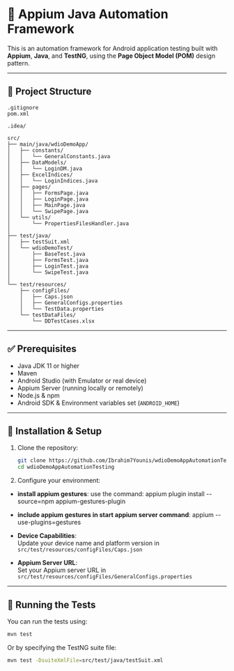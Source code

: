 # 📱 Appium Java Automation Framework

This is an automation framework for Android application testing built with **Appium**, **Java**, and **TestNG**, using the **Page Object Model (POM)** design pattern.

---

## 📁 Project Structure

```
.gitignore
pom.xml

.idea/

src/
├── main/java/wdioDemoApp/
│   ├── constants/
│   │   └── GeneralConstants.java
│   ├── DataModels/
│   │   └── LoginDM.java
│   ├── ExcelIndices/
│   │   └── LoginIndices.java
│   ├── pages/
│   │   ├── FormsPage.java
│   │   ├── LoginPage.java
│   │   ├── MainPage.java
│   │   └── SwipePage.java
│   └── utils/
│       └── PropertiesFilesHandler.java
│
├── test/java/
│   ├── testSuit.xml
│   └── wdioDemoTest/
│       ├── BaseTest.java
│       ├── FormsTest.java
│       ├── LoginTest.java
│       └── SwipeTest.java
│
└── test/resources/
    ├── configFiles/
    │   ├── Caps.json
    │   ├── GeneralConfigs.properties
    │   └── TestData.properties
    └── testDataFiles/
        └── DDTestCases.xlsx
```

---

## ✅ Prerequisites

- Java JDK 11 or higher
- Maven
- Android Studio (with Emulator or real device)
- Appium Server (running locally or remotely)
- Node.js & npm
- Android SDK & Environment variables set (`ANDROID_HOME`)

---

## 🔧 Installation & Setup

1. Clone the repository:

   ```bash
   git clone https://github.com/Ibrahim7Younis/wdioDemoAppAutomationTesting.git
   cd wdioDemoAppAutomationTesting
   ```

2. Configure your environment:
  - **install appium gestures**:
 use the command: appium plugin install --source=npm appium-gestures-plugin
  - **include appium gestures in start appium server command**:
    appium --use-plugins=gestures
  - **Device Capabilities**:  
    Update your device name and platform version in  
    `src/test/resources/configFiles/Caps.json`

  - **Appium Server URL**:  
    Set your Appium server URL in  
    `src/test/resources/configFiles/GeneralConfigs.properties`

---

## 🧪 Running the Tests

You can run the tests using:

```bash
mvn test
```

Or by specifying the TestNG suite file:

```bash
mvn test -DsuiteXmlFile=src/test/java/testSuit.xml
```
